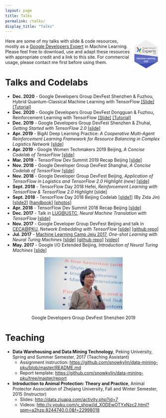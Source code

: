 ```yaml
---
layout: page
title: Talks
permalink: /talks/
display_title: "Talks"
---
```


<a href="https://developers.google.com/experts/about" target="_blank"><img src="/assets/talks/2018-GDE-Machine-Learning-Badge.png" style="width: 20%; float: right;"/></a>

Here are some of my talks with slide & code resources, mostly as a [Google Developers Expert](https://developers.google.com/community/experts/directory/profile/profile-xihan_li) in Machine Learning. Please feel free to download, use and adapt these resources with appropriate credit and a link to this site. For commercial usage, please contact me first before using them.

# Talks and Codelabs

- **Dec. 2020** - Google Developers Group DevFest Shenzhen & Fuzhou, Hybrid Quantum-Classical Machine Learning with TensorFlow [[Slide]](https://docs.google.com/presentation/d/1xY0l26htLjJr8yh75Z8cf4_l_tkMDOomH5Qm7J1Ji1c/edit?usp=sharing) [[Tutorial]](https://tf.wiki/zh_hans/appendix/quantum.html)
- **Dec. 2020** - Google Developers Group DevFest Dongguan & Fuzhou, Reinforcement Learning with TensorFlow [[Slide]](https://docs.google.com/presentation/d/103eX_bggaHd7UOLH4TtJYWU7REwDWwMhGX412o2NFP8/edit?usp=sharing) [[Tutorial]](https://tf.wiki/zh_hans/basic/models.html#drl)
- **Dec. 2019** - Google Developers Group DevFest Shenzhen & Zhuhai, *Getting Started with TensorFlow 2.0* [[slide]](https://docs.google.com/presentation/d/1GykpPLF5NnaoIg9O7Ah0rm5U9rX2vRYBmFXm7zoZ7uU/edit?usp=sharing)
- **Apr. 2019** - BigAI Deep Learning Practice: *A Cooperative Multi-Agent Reinforcement Learning Framework for Resource Balancing in Complex Logistics Network* [[slide]](https://docs.google.com/presentation/d/1Rg0YaKllBaH3WqkYwHb6ySdYgxnkMpL7GbIMIpnJgn4/edit?usp=sharing) 
- **Apr. 2019** - Google Women Techmakers 2019 Beijing, *A Concise Codelab of TensorFlow* [[slide]](https://drive.google.com/file/d/1nzDUJUYr4HDoOBqA_NfbCfTa3MQrrS8H/view?usp=sharing)
- **Mar. 2019** - TensorFlow Dev Summit 2019 Recap Beijing [[slide]](https://drive.google.com/file/d/1072G9UwsLXvXGHFrcrB3fedhoG3nwul3/view?usp=sharing)
- **Nov. 2018** - Google Developer Group DevFest Shanghai, *A Concise Codelab of TensorFlow* [[slide]](https://drive.google.com/file/d/1nzDUJUYr4HDoOBqA_NfbCfTa3MQrrS8H/view?usp=sharing)
- **Nov. 2018** - Google Developer Group DevFest Beijing, *Application of TensorFlow in Logistics and TensorFlow 2.0 Highlight (new)* [[slide]](https://drive.google.com/file/d/1dYbOjLbHG7t1UNG9fzsUJTSAn8OQqC80/view?usp=sharing)
- **Sept. 2018** - TensorFlow Day 2018 Hefei, *Reinforcement Learning with TensorFlow & TensorFlow 2.0 Highlight* [slide]
- **Sept. 2018** - TensorFlow Day 2018 Beijing Codelab [[slide1]](https://drive.google.com/file/d/1XbAmrTjOoGRqalDVshwVPGhK7WahFnKU/view?usp=sharing) (By Zida Jin) [[slide2]](https://drive.google.com/file/d/1HoKeNUJ6fI7fbI0gh-qXiKkqYJqft7F8/view?usp=sharing) [[handbook]]({{site.url}}/tensorflow/2018/08/29/a-concise-handbook-of-tensorflow.html) [[photos]](https://www.meetup.com/GDG-Beijing/photos/29265171/)
- **Apr. 2018** - TensorFlow Dev Summit 2018 Recap Beijing [[slide]](https://docs.google.com/presentation/d/1c2_tBjRaHZjQ7svZplIjDfN9mqdHdaVYtgCoEdXU8uM/edit?usp=sharing)
- **Dec. 2017** - Talk in [LUG@USTC](https://lug.ustc.edu.cn/wiki/), *Neural Machine Translation with TensorFlow* [[slide]](https://drive.google.com/file/d/1gCJDXeeR_x-uSuwVvtpWL5v3vLhoEC0h/view?usp=sharing)
- **Nov. 2017** - Google Developer Group DevFest Beijing and talk in [CECA@PKU](http://ceca.pku.edu.cn/), *Network Embedding with TensorFlow* [[slide]](https://github.com/snowkylin/line/blob/master/Network_Embedding_with_TensorFlow.pdf) [[github repo]](https://github.com/snowkylin/line)
- **Jul. 2017** - [Machine Learning Camp Jeju 2017](http://jeju.dlcamp.org/2017/about/), *One-shot Learning with Neural Turing Machines* [[slide]](https://docs.google.com/presentation/d/1FqU7q-vWN9uV7sMRt9It9F_el9nIdqzBfMPm91hJ4B0/edit?usp=sharing) [[github repo]](https://github.com/snowkylin/ntm) [[video]](https://www.youtube.com/watch?v=cc1G2F6VsjA)
- **May. 2017** - Google I/O Extended Beijing, *Introduction of Neural Turing Machines* [[slide]](https://drive.google.com/file/d/0B1fL75_aZSmMd3A2dzJ4QkRhbm8/view?usp=sharing)


<center>
    <p><img src="/assets/talks/devfest_2019_shenzhen.jpeg" style="width: 50%"/></p>
    <p>Google Developers Group DevFest Shenzhen 2019</p>
</center>

# Teaching

- **Data Warehousing and Data Mining Technology**, Peking University, Spring and Summer Semester, 2017 (Teaching Assistant)
    - Assignment instruction: <https://github.com/snowkylin/data-mining-pku/blob/master/README.md>
    - Report template: <https://github.com/snowkylin/data-mining-pku/tree/master/report>
- **Introduction to Animal Protection: Theory and Practice**, Animal Protector Association of Zhejiang University, Fall and Winter Semester, 2015 (Instructor)
    - Slides: <http://data.zjuapa.com/activity.php?id=7>
    - Videos: <http://v.youku.com/v_show/id_XODEwOTYxNzc2.html?spm=a2hzp.8244740.0.0&f=22998018>







